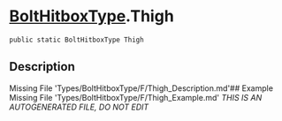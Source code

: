 # [BoltHitboxType](Types/BoltHitboxType.md).Thigh
`public static BoltHitboxType Thigh`
## Description
Missing File 'Types/BoltHitboxType/F/Thigh_Description.md'## Example
Missing File 'Types/BoltHitboxType/F/Thigh_Example.md'
*THIS IS AN AUTOGENERATED FILE, DO NOT EDIT*
